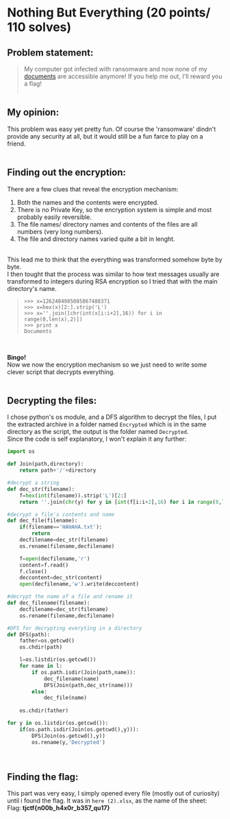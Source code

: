 # Nothing But Everything (20 points/ 110 solves)
## Problem statement:
>My computer got infected with ransomware and now none of my [documents](i'lladdthelinkhere) are accessible anymore! If you help me out, I'll reward you a flag!
<br><br>

## My opinion:
This problem was easy yet pretty fun. Of course the 'ransomware' dindn't provide any security at all, but it would still be a fun farce to play on a friend.<br><br>

## Finding out the encryption:
There are a few clues that reveal the encryption mechanism:
  1. Both the names and the contents were encrypted.
  2. There is no Private Key, so the encryption system is simple and most probably easily reversible.
  3. The file names/ directory names and contents of the files are all numbers (very long numbers). 
  4. The file and directory names varied quite a bit in lenght.
<br>
This lead me to think that the everything was transformed somehow byte by byte.<br>
I then tought that the process was similar to how text messages usually are transformed to integers during RSA encryption so I tried that with the main directory's name.<br>

> `>>> x=1262404985085867488371`<br>
> `>>> x=hex(x)[2:].strip('L')`<br>
> `>>> x=''.join([chr(int(x[i:i+2],16)) for i in range(0,len(x),2)])`<br>
> `>>> print x`<br>
> `Documents`<br>
<br>

**Bingo!** <br>
Now we now the encryption mechanism so we just need to write some clever script that decrypts everything.<br><br>

## Decrypting the files:
I chose python's os module, and a DFS algorithm to decrypt the files, I put the extracted archive in a folder named `Encrypted` which is in the same directory as the script, the output is the folder named `Decrypted`.<br>
Since the code is self explanatory, I won't explain it any further:
```python
import os

def Join(path,directory):
	return path+'/'+directory

#decrypt a string
def dec_str(filename):
	f=hex(int(filename)).strip('L')[2:]
	return ''.join(chr(y) for y in [int(f[i:i+2],16) for i in range(0,len(f),2)])

#decrypt a file's contents and name
def dec_file(filename):
	if(filename=='HAHAHA.txt'):
		return
	decfilename=dec_str(filename)
	os.rename(filename,decfilename)

	f=open(decfilename,'r')
	content=f.read()
	f.close()
	deccontent=dec_str(content)
	open(decfilename,'w').write(deccontent)

#decrypt the name of a file and rename it
def dec_filename(filename):
	decfilename=dec_str(filename)
	os.rename(filename,decfilename)	

#DFS for decrypting everyting in a directory
def DFS(path):
	father=os.getcwd()
	os.chdir(path)

	l=os.listdir(os.getcwd())
	for name in l:
		if os.path.isdir(Join(path,name)):
			dec_filename(name)
			DFS(Join(path,dec_str(name)))
		else:
			dec_file(name)
	
	os.chdir(father)

for y in os.listdir(os.getcwd()):
	if(os.path.isdir(Join(os.getcwd(),y))):
		DFS(Join(os.getcwd(),y))
		os.rename(y,'Decrypted')
```

<br>

## Finding the flag:
This part was very easy, I simply opened every file (mostly out of curiosity) until i found the flag. It was in `here (2).xlsx`, as the name of the sheet:<br>
Flag: **tjctf{n00b_h4x0r_b357_qu17}**
